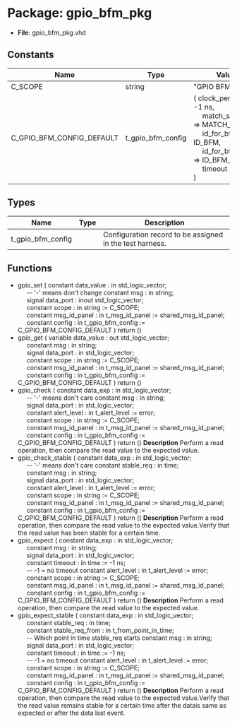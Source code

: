 # Package: gpio_bfm_pkg

- **File**: gpio_bfm_pkg.vhd
## Constants

| Name                      | Type              | Value                                                                                                                                                                                                                                                                                                                         | Description                                 |
| ------------------------- | ----------------- | ----------------------------------------------------------------------------------------------------------------------------------------------------------------------------------------------------------------------------------------------------------------------------------------------------------------------------- | ------------------------------------------- |
| C_SCOPE                   | string            |  "GPIO BFM"                                                                                                                                                                                                                                                                                                                   |                                             |
| C_GPIO_BFM_CONFIG_DEFAULT | t_gpio_bfm_config |  (     clock_period     => -1 ns,<br><span style="padding-left:20px">     match_strictness => MATCH_STD,<br><span style="padding-left:20px">     id_for_bfm       => ID_BFM,<br><span style="padding-left:20px">     id_for_bfm_wait  => ID_BFM_WAIT,<br><span style="padding-left:20px">     timeout          => -1 ns     ) | Define the default value for the BFM config |
## Types

| Name              | Type | Description                                              |
| ----------------- | ---- | -------------------------------------------------------- |
| t_gpio_bfm_config |      | Configuration record to be assigned in the test harness. |
## Functions
- gpio_set <font id="function_arguments">( constant data_value   : in    std_logic_vector;<br><span style="padding-left:20px">  -- '-' means don't change constant msg          : in    string;<br><span style="padding-left:20px"> signal data_port      : inout std_logic_vector;<br><span style="padding-left:20px"> constant scope        : in    string            := C_SCOPE;<br><span style="padding-left:20px"> constant msg_id_panel : in    t_msg_id_panel    := shared_msg_id_panel;<br><span style="padding-left:20px"> constant config       : in    t_gpio_bfm_config := C_GPIO_BFM_CONFIG_DEFAULT ) </font> <font id="function_return">return ()</font>
- gpio_get <font id="function_arguments">( variable data_value   : out std_logic_vector;<br><span style="padding-left:20px"> constant msg          : in  string;<br><span style="padding-left:20px"> signal data_port      : in  std_logic_vector;<br><span style="padding-left:20px"> constant scope        : in  string            := C_SCOPE;<br><span style="padding-left:20px"> constant msg_id_panel : in  t_msg_id_panel    := shared_msg_id_panel;<br><span style="padding-left:20px"> constant config       : in  t_gpio_bfm_config := C_GPIO_BFM_CONFIG_DEFAULT ) </font> <font id="function_return">return ()</font>
- gpio_check <font id="function_arguments">( constant data_exp     : in std_logic_vector;<br><span style="padding-left:20px">  -- '-' means don't care constant msg          : in string;<br><span style="padding-left:20px"> signal data_port      : in std_logic_vector;<br><span style="padding-left:20px"> constant alert_level  : in t_alert_level     := error;<br><span style="padding-left:20px"> constant scope        : in string            := C_SCOPE;<br><span style="padding-left:20px"> constant msg_id_panel : in t_msg_id_panel    := shared_msg_id_panel;<br><span style="padding-left:20px"> constant config       : in t_gpio_bfm_config := C_GPIO_BFM_CONFIG_DEFAULT ) </font> <font id="function_return">return ()</font>
**Description**
Perform a read operation, then compare the read value to the expected value.
- gpio_check_stable <font id="function_arguments">( constant data_exp     : in std_logic_vector;<br><span style="padding-left:20px">  -- '-' means don't care constant stable_req   : in time;<br><span style="padding-left:20px"> constant msg          : in string;<br><span style="padding-left:20px"> signal data_port      : in std_logic_vector;<br><span style="padding-left:20px"> constant alert_level  : in t_alert_level     := error;<br><span style="padding-left:20px"> constant scope        : in string            := C_SCOPE;<br><span style="padding-left:20px"> constant msg_id_panel : in t_msg_id_panel    := shared_msg_id_panel;<br><span style="padding-left:20px"> constant config       : in t_gpio_bfm_config := C_GPIO_BFM_CONFIG_DEFAULT ) </font> <font id="function_return">return ()</font>
**Description**
Perform a read operation, then compare the read value to the expected value.Verify that the read value has been stable for a certain time.
- gpio_expect <font id="function_arguments">( constant data_exp     : in std_logic_vector;<br><span style="padding-left:20px"> constant msg          : in string;<br><span style="padding-left:20px"> signal data_port      : in std_logic_vector;<br><span style="padding-left:20px"> constant timeout      : in time              := -1 ns;<br><span style="padding-left:20px">  -- -1 = no timeout constant alert_level  : in t_alert_level     := error;<br><span style="padding-left:20px"> constant scope        : in string            := C_SCOPE;<br><span style="padding-left:20px"> constant msg_id_panel : in t_msg_id_panel    := shared_msg_id_panel;<br><span style="padding-left:20px"> constant config       : in t_gpio_bfm_config := C_GPIO_BFM_CONFIG_DEFAULT ) </font> <font id="function_return">return ()</font>
**Description**
Perform a read operation, then compare the read value to the expected value.
- gpio_expect_stable <font id="function_arguments">( constant data_exp        : in std_logic_vector;<br><span style="padding-left:20px"> constant stable_req      : in time;<br><span style="padding-left:20px"> constant stable_req_from : in t_from_point_in_time;<br><span style="padding-left:20px">  -- Which point in time stable_req starts constant msg             : in string;<br><span style="padding-left:20px"> signal data_port         : in std_logic_vector;<br><span style="padding-left:20px"> constant timeout         : in time              := -1 ns;<br><span style="padding-left:20px">  -- -1 = no timeout constant alert_level     : in t_alert_level     := error;<br><span style="padding-left:20px"> constant scope           : in string            := C_SCOPE;<br><span style="padding-left:20px"> constant msg_id_panel    : in t_msg_id_panel    := shared_msg_id_panel;<br><span style="padding-left:20px"> constant config          : in t_gpio_bfm_config := C_GPIO_BFM_CONFIG_DEFAULT ) </font> <font id="function_return">return ()</font>
**Description**
Perform a read operation, then compare the read value to the expected value.Verify that the read value remains stable for a certain time after the datais same as expected or after the data last event.
